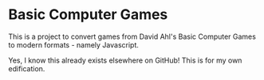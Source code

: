 # Basic Computer Games
This is a project to convert games from David Ahl's Basic Computer Games to modern formats - namely Javascript. 

Yes, I know this already exists elsewhere on GitHub! This is for my own edification.
